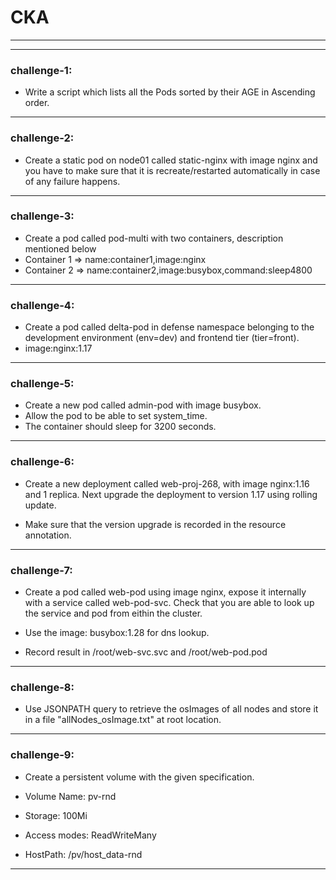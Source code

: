 # CKA
-------------------------------------------------------------------------------
-------------------------------------------------------------------------------
### challenge-1: 
* Write a script which lists all the Pods sorted by their AGE in Ascending order.
-------------------------------------------------------------------------------
### challenge-2: 
* Create a static pod on node01 called static-nginx with image nginx and you have to make sure that it is recreate/restarted automatically in case of any failure happens.
-------------------------------------------------------------------------------
### challenge-3: 
* Create a pod called pod-multi with two containers, description mentioned below
* Container 1 => name:container1,image:nginx
* Container 2 => name:container2,image:busybox,command:sleep4800
-------------------------------------------------------------------------------
### challenge-4: 
* Create a pod called delta-pod in defense namespace belonging to the development environment (env=dev) and frontend tier (tier=front).
* image:nginx:1.17
-------------------------------------------------------------------------------
### challenge-5: 
* Create a new pod called admin-pod with image busybox.
* Allow the pod to be able to set system_time.
* The container should sleep for 3200 seconds.
-------------------------------------------------------------------------------
### challenge-6:
* Create a new deployment called web-proj-268, with image nginx:1.16 and 1 replica. Next upgrade the deployment to version 1.17 using rolling update.

* Make sure that the version upgrade is recorded in the resource annotation.
-------------------------------------------------------------------------------
### challenge-7:
* Create a pod called web-pod using image nginx, expose it internally with a service called web-pod-svc. Check that you are able to look up the service and pod from eithin the cluster.

* Use the image: busybox:1.28 for dns lookup.
* Record result in /root/web-svc.svc and /root/web-pod.pod
-------------------------------------------------------------------------------
### challenge-8: 
* Use JSONPATH query to retrieve the osImages of all nodes and store it in a file "allNodes_osImage.txt" at root location.
-------------------------------------------------------------------------------
### challenge-9:
* Create a persistent volume with the given specification.

* Volume Name: pv-rnd
* Storage: 100Mi
* Access modes: ReadWriteMany
* HostPath: /pv/host_data-rnd
-------------------------------------------------------------------------------

